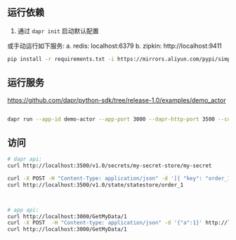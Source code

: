 

## 运行依赖
1. 通过 `dapr init` 启动默认配置

或手动运行如下服务:
a. redis: localhost:6379
b. zipkin: http://localhost:9411



```bash
pip install -r requirements.txt -i https://mirrors.aliyun.com/pypi/simple/
```

## 运行服务
https://github.com/dapr/python-sdk/tree/release-1.0/examples/demo_actor

```bash

dapr run --app-id demo-actor --app-port 3000 --dapr-http-port 3500 --components-path ./dapr/components --config  ./dapr/config.yaml -- python app.py

```


## 访问
```bash
# dapr api:
curl http://localhost:3500/v1.0/secrets/my-secret-store/my-secret

curl -X POST -H "Content-Type: application/json" -d '[{ "key": "order_1", "value": "250"}]' http://localhost:3500/v1.0/state/statestore
curl http://localhost:3500/v1.0/state/statestore/order_1



# app api:
curl http://localhost:3000/GetMyData/1
curl -X POST  -H "Content-type: application/json" -d '{"a":1}' http://localhost:3000/GetMyData/1
curl http://localhost:3000/GetMyData/1

```